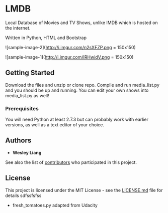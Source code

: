 # LMDB

Local Database of Movies and TV Shows, unlike IMDB which is hosted on the internet.

Written in Python, HTML and Bootstrap

![sample-image-2](http://i.imgur.com/n2sXFZP.png = 150x150)

![sample-image-1](http://i.imgur.com/IRHwidV.png = 150x150)

## Getting Started

Download the files and unzip or clone repo. Compile and run media_list.py and you should be up and running. You can edit your own shows into media_list.py as well!

### Prerequisites

You will need Python at least 2.7.3 but can probably work with earlier versions, as well as a text editor of your choice.

## Authors

* **Wesley Liang**

See also the list of [contributors](https://github.com/your/project/contributors) who participated in this project.

## License

This project is licensed under the MIT License - see the [LICENSE.md](LICENSE.md) file for details
sdfssfsfss

* fresh_tomatoes.py adapted from Udacity
